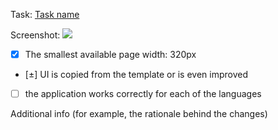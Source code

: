 Task: [Task name](https://github.com/WDL-Team/greet-card/issues/1)

Screenshot: ![](https://private-user-images.githubusercontent.com/51874769.png)

- [x] The smallest available page width: 320px
- [±] UI is copied from the template or is even improved
- [ ] the application works correctly for each of the languages

Additional info (for example, the rationale behind the changes)
